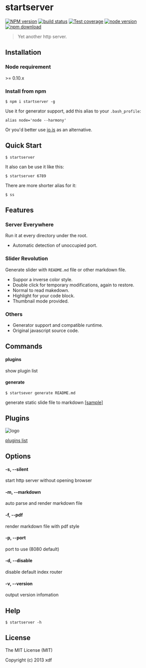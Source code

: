 # startserver

[![NPM version][npm-image]][npm-url]
[![build status][travis-image]][travis-url]
[![Test coverage][coveralls-image]][coveralls-url]
[![node version][node-image]][node-url]
[![npm download][download-image]][download-url]

[npm-image]: https://img.shields.io/npm/v/startserver.svg?style=flat-square
[npm-url]: https://npmjs.org/package/startserver
[travis-image]: https://img.shields.io/travis/xudafeng/startserver.svg?style=flat-square
[travis-url]: https://travis-ci.org/xudafeng/startserver
[coveralls-image]: https://img.shields.io/coveralls/xudafeng/startserver.svg?style=flat-square
[coveralls-url]: https://coveralls.io/r/xudafeng/startserver?branch=master
[node-image]: https://img.shields.io/badge/node.js-%3E=_0.10-green.svg?style=flat-square
[node-url]: http://nodejs.org/download/
[download-image]: https://img.shields.io/npm/dm/startserver.svg?style=flat-square
[download-url]: https://npmjs.org/package/startserver

> Yet another http server.

## Installation

### Node requirement

\>= 0.10.x

### Install from npm

```shell
$ npm i startserver -g
```

Use it for generator support, add this alias to your `.bash_profile`:

```
alias node='node --harmony'
```

Or you'd better use [io.js](https://iojs.org/cn/index.html) as an alternative.

## Quick Start

```shell
$ startserver
```

It also can be use it like this:

```shell
$ startserver 6789
```

There are more shorter alias for it:

```shell
$ ss
```

## Features

### Server Everywhere

Run it at every directory under the root.

  * Automatic detection of unoccupied port.

### Slider Revolution

Generate slider with `README.md` file or other markdown file.

  * Suppor a inverse color style.
  * Double click for temporary modifications, again to restore.
  * Normal to read makedown.
  * Highlight for your code block.
  * Thumbnail mode provided.

### Others

  * Generator support and compatible runtime.
  * Original javascript source code.

## Commands

#### plugins

show plugin list

#### generate

```shell
$ startsever generate README.md
```
generate static slide file to markdown [[sample]](https://rawgit.com/xudafeng/startserver/master/README.md.html)

## Plugins

![logo](https://avatars3.githubusercontent.com/u/9607546?v=3&s=100)

[plugins list](https://github.com/startserver)

## Options

#### -s, --silent

start http server without opening browser

#### -m, --markdown

auto parse and render markdown file

#### -f, --pdf

render markdown file with pdf style

#### -p, --port

port to use (8080 default)

#### -d, --disable

disable default index router

#### -v, --version

output version infomation

## Help

```shell
$ startserver -h
```
## License

The MIT License (MIT)

Copyright (c) 2013 xdf

